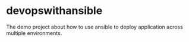 # devopswithansible
The demo project about how to use ansible to deploy application across multiple environments.

